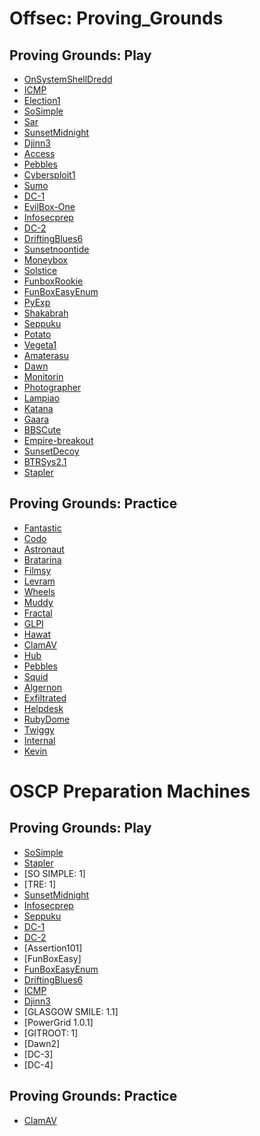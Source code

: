 # Offsec: Proving_Grounds

## Proving Grounds: Play

- [OnSystemShellDredd](/Writeups/2023-07-07-Proving_grounds_Play-OnSystemShellDredd.md)
- [ICMP](/Writeups/2023-07-15-Proving_grounds_Play-ICMP.md)
- [Election1](/Writeups/2023-07-18-Proving_grounds_Play-Election1.md)
- [SoSimple](/Writeups/2023-07-22-Proving_grounds_Play-SoSimple.md)
- [Sar](/Writeups/2023-07-23-Proving_grounds_Play-Sar.md)
- [SunsetMidnight](/Writeups/2023-07-28-Proving_grounds_Play-Sunset-midnight.md)
- [Djinn3](/Writeups/2023-07-29-Proving_grounds_Play-Djinn3.md)
- [Access](/Writeups/2023-08-16-Proving_grounds_Play-Access.md)
- [Pebbles](/Writeups/2023-08-18-Proving_grounds_Practice-Pebbles.md)
- [Cybersploit1](/Writeups/2023-08-29-Proving_grounds_Play-Cybersploit1.md)
- [Sumo](/Writeups/2023-08-29-Proving_grounds_Play-Sumo.md)
- [DC-1](/Writeups/2023-09-02-Proving_grounds_Play-DC-1.md)
- [EvilBox-One](/Writeups/2023-09-02-Proving_grounds_Play-EvilBox-One.md)
- [Infosecprep](/Writeups/2023-09-02-Proving_grounds_Play-Infosec.prep.md)
- [DC-2](/Writeups/2023-09-06-Proving_grounds_Play-DC-2.md)
- [DriftingBlues6](/Writeups/2023-09-10-Proving_grounds_Play-DriftingBlues6.md)
- [Sunsetnoontide](/Writeups/2023-09-11-Proving_grounds_Play-SunsetNoontide.md)
- [Moneybox](/Writeups/2023-09-12-Proving_grounds_Play-Moneybox.md)
- [Solstice](/Writeups/2023-09-13-Proving_grounds_Play-Solstice.md)
- [FunboxRookie](/Writeups/2023-09-14-Proving_grounds_Play-FunboxRookie.md)
- [FunBoxEasyEnum](/Writeups/2023-09-15-Proving_grounds_Play-FunboxEasyEnum.md)
- [PyExp](/Writeups/2023-09-17-Proving_grounds_Play-PyExp.md)
- [Shakabrah](/Writeups/2023-09-17-Proving_grounds_Play-Shakabrah.md)
- [Seppuku](/Writeups/2023-09-19-Proving_grounds_Play-Seppuku.md)
- [Potato](/Writeups/2023-09-20-Proving_grounds_Play-Potato.md)
- [Vegeta1](/Writeups/2023-09-21-Proving_grounds_Play-Vegeta1.md)
- [Amaterasu](/Writeups/2023-09-22-Proving_grounds_Play-Amaterasu.md)
- [Dawn](/Writeups/2023-09-23-Proving_grounds_Play-Dawn.md)
- [Monitorin](/Writeups/2023-09-25-Proving_grounds_Play-Monitoring.md)
- [Photographer](/Writeups/2023-09-25-Proving_grounds_Play-Photographer.md)
- [Lampiao](/Writeups/2023-09-27-Proving_grounds_Play-Lampiao.md)
- [Katana](/Writeups/2023-09-28-Proving_grounds_Play-Katana.md)
- [Gaara](/Writeups/2023-09-29-Proving_grounds_Play-Gaara.md)
- [BBSCute](/Writeups/2023-09-30-Proving_grounds_Play-BBSCute.md)
- [Empire-breakout](/Writeups/2023-10-01-Proving_grounds_Play-Empire-breakout.md)
- [SunsetDecoy](/Writeups/2023-10-01-Proving_grounds_Play-SunsetDecoy.md)
- [BTRSys2.1](/Writeups/2023-10-02-Proving_grounds_Play-BTRSys2.1.md)
- [Stapler](/Writeups/2023-10-02-Proving_grounds_Play-Stapler.md)

## Proving Grounds: Practice

- [Fantastic](/Writeups/2023-10-03-Proving_grounds_Practice-Fanatastic.md)
- [Codo](/Writeups/2023-10-04-Proving_grounds_Practice-Codo.md)
- [Astronaut](/Writeups/2023-10-05-Proving_grounds_Practice-Astronaut.md)
- [Bratarina](/Writeups/2023-10-05-Proving_grounds_Practice-Bratarina.md)
- [Filmsy](/Writeups/2023-10-06-Proving_grounds_Practice-Flimsy.md)
- [Levram](/Writeups/2023-10-07-Proving_grounds_Practice-Levram.md)
- [Wheels](/Writeups/2023-10-08-Proving_grounds_Practice-Wheels.md)
- [Muddy](/Writeups/2023-10-09-Proving_grounds_Practice-Muddy.md)
- [Fractal](/Writeups/2023-10-14-Proving_grounds_Practice-Fractal.md)
- [GLPI](/Writeups/2023-10-15-Proving_grounds_Practice-GLPI.md)
- [Hawat](/Writeups/2023-10-16-Proving_grounds_Practice-Hawat.md)
- [ClamAV](/Writeups/2023-08-20-Proving_grounds_Practice-ClamAV.md)
- [Hub](/Writeups/2023-08-18-Proving_grounds_Practice-Hub.md)
- [Pebbles](/Writeups/2023-08-18-Proving_grounds_Practice-Pebbles.md)
- [Squid](/Writeups/2023-08-20-Proving_grounds_Practice-Squid.md)
- [Algernon](/Writeups/2023-08-26-Proving_grounds_Practice-Algernon.md)
- [Exfiltrated](/Writeups/2023-08-26-Proving_grounds_Practice-Exfiltrated.md)
- [Helpdesk](/Writeups/2023-08-27-Proving_grounds_Practice-Helpdesk.md)
- [RubyDome](/Writeups/2023-08-27-Proving_grounds_Practice-RubyDome.md)
- [Twiggy](/Writeups/2023-08-27-Proving_grounds_Practice-Twiggy.md)
- [Internal](/Writeups/2023-08-28-Proving_grounds_Practice-Internal.md)
- [Kevin](/Writeups/2023-08-28-Proving_grounds_Practice-Kevin.md)

# OSCP Preparation Machines

## Proving Grounds: Play

- [SoSimple](/Writeups/2023-07-22-Proving_grounds_Play-SoSimple.md)
- [Stapler](/Writeups/2023-10-02-Proving_grounds_Play-Stapler.md)
- [SO SIMPLE: 1]
- [TRE: 1]
- [SunsetMidnight](/Writeups/2023-07-28-Proving_grounds_Play-Sunset-midnight.md)
- [Infosecprep](/Writeups/2023-09-02-Proving_grounds_Play-Infosec.prep.md)
- [Seppuku](/Writeups/2023-09-19-Proving_grounds_Play-Seppuku.md)
- [DC-1](/Writeups/2023-09-02-Proving_grounds_Play-DC-1.md)
- [DC-2](/Writeups/2023-09-06-Proving_grounds_Play-DC-2.md)
- [Assertion101]
- [FunBoxEasy]
- [FunBoxEasyEnum](/Writeups/2023-09-15-Proving_grounds_Play-FunboxEasyEnum.md)
- [DriftingBlues6](/Writeups/2023-09-10-Proving_grounds_Play-DriftingBlues6.md)
- [ICMP](/Writeups/2023-07-15-Proving_grounds_Play-ICMP.md)
- [Djinn3](/Writeups/2023-07-29-Proving_grounds_Play-Djinn3.md)
- [GLASGOW SMILE: 1.1]
- [PowerGrid 1.0.1]
- [GITROOT: 1]
- [Dawn2]
- [DC-3]
- [DC-4]

## Proving Grounds: Practice

- [ClamAV](/Writeups/2023-08-20-Proving_grounds_Practice-ClamAV.md)
